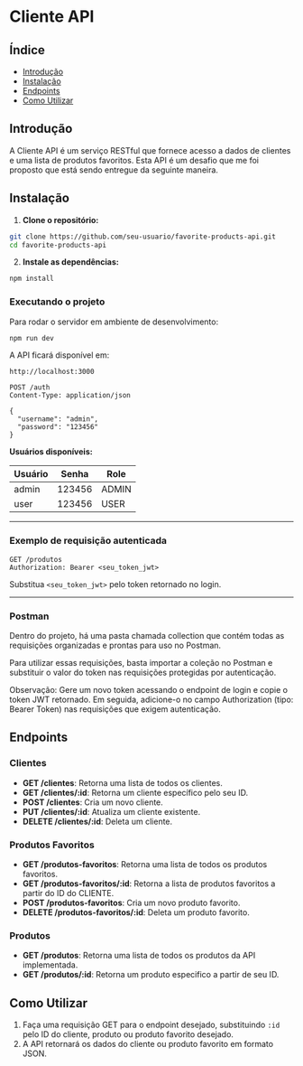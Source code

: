 # Cliente API

## Índice

* [Introdução](#introdução)
* [Instalação](#instalação)
* [Endpoints](#endpoints)
* [Como Utilizar](#como-utilizar)

## Introdução

A Cliente API é um serviço RESTful que fornece acesso a dados de clientes e uma lista de produtos favoritos. Esta API é um desafio que me foi proposto que está sendo entregue da seguinte maneira.

## Instalação

1. **Clone o repositório:**

```bash
git clone https://github.com/seu-usuario/favorite-products-api.git
cd favorite-products-api
```

2. **Instale as dependências:**

```bash
npm install
```

### Executando o projeto

Para rodar o servidor em ambiente de desenvolvimento:

```bash
npm run dev
```

A API ficará disponível em:

```
http://localhost:3000
```

```http
POST /auth
Content-Type: application/json

{
  "username": "admin",
  "password": "123456"
}
```

**Usuários disponíveis:**

| Usuário  | Senha   | Role  |
|----------|---------|-------|
| admin    | 123456  | ADMIN |
| user     | 123456  | USER  |

---

### Exemplo de requisição autenticada

```http
GET /produtos
Authorization: Bearer <seu_token_jwt>
```

Substitua `<seu_token_jwt>` pelo token retornado no login.

---

### Postman

Dentro do projeto, há uma pasta chamada collection que contém todas as requisições organizadas e prontas para uso no Postman.

Para utilizar essas requisições, basta importar a coleção no Postman e substituir o valor do token nas requisições protegidas por autenticação.

Observação: Gere um novo token acessando o endpoint de login e copie o token JWT retornado. Em seguida, adicione-o no campo Authorization (tipo: Bearer Token) nas requisições que exigem autenticação.


## Endpoints

### Clientes

* **GET /clientes**: Retorna uma lista de todos os clientes.
* **GET /clientes/:id**: Retorna um cliente específico pelo seu ID.
* **POST /clientes**: Cria um novo cliente.
* **PUT /clientes/:id**: Atualiza um cliente existente.
* **DELETE /clientes/:id**: Deleta um cliente.

### Produtos Favoritos

* **GET /produtos-favoritos**: Retorna uma lista de todos os produtos favoritos.
* **GET /produtos-favoritos/:id**: Retorna a lista de produtos favoritos a partir do ID do CLIENTE.
* **POST /produtos-favoritos**: Cria um novo produto favorito.
* **DELETE /produtos-favoritos/:id**: Deleta um produto favorito.

### Produtos

* **GET /produtos**: Retorna uma lista de todos os produtos da API implementada.
* **GET /produtos/:id**: Retorna um produto especifico a partir de seu ID.

## Como Utilizar

1. Faça uma requisição GET para o endpoint desejado, substituindo `:id` pelo ID do cliente, produto ou produto favorito desejado.
2. A API retornará os dados do cliente ou produto favorito em formato JSON.

